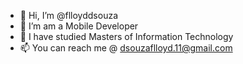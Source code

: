 - 👋 Hi, I’m @flloyddsouza
- 👀 I’m am a Mobile Developer 
- 🌱 I have studied Masters of Information Technology 
- 📫 You can reach me @ dsouzaflloyd.11@gmail.com

<!---
flloyddsouza/flloyddsouza is a ✨ special ✨ repository because its `README.md` (this file) appears on your GitHub profile.
You can click the Preview link to take a look at your changes.
--->
